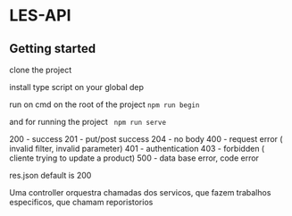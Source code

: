 # LES-API

## Getting started

clone the project

install type script on your global dep

run on cmd on the root of the project
``` npm run begin ```

and for running the project
``` npm run serve```


200 - success
201 - put/post success
204 - no body
400 - request error ( invalid filter, invalid parameter)
401 - authentication
403 - forbidden ( cliente trying to update a product)
500 - data base error, code error

res.json default is 200

Uma controller orquestra chamadas dos servicos, que fazem trabalhos especificos, que chamam reporistorios